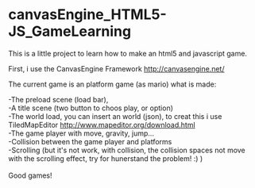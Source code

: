 canvasEngine_HTML5-JS_GameLearning
==================================

This is a little project to learn how to make an html5 and javascript game.<br>

First, i use the CanvasEngine Framework http://canvasengine.net/

The current game is an platform game (as mario)
what is made:

-The preload scene (load bar),<br>
-A title scene (two button to choos play, or option)<br>
-The world load, you can insert an world (json), to creat this i use TiledMapEditor http://www.mapeditor.org/download.html<br>
-The game player with move, gravity, jump...<br>
-Collision between the game player and platforms<br>
-Scrolling (but it's not work, with collision, the collision spaces not move with the scrolling effect, try for hunerstand the problem! :) )<br>
<br>
Good games!
